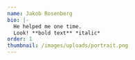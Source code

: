 ```yaml
---
name: Jakob Rosenberg
bio: |-
  He helped me one time.
  Look! **bold text** *italic*
order: 1
thumbnail: /images/uploads/portrait.png
---
```

